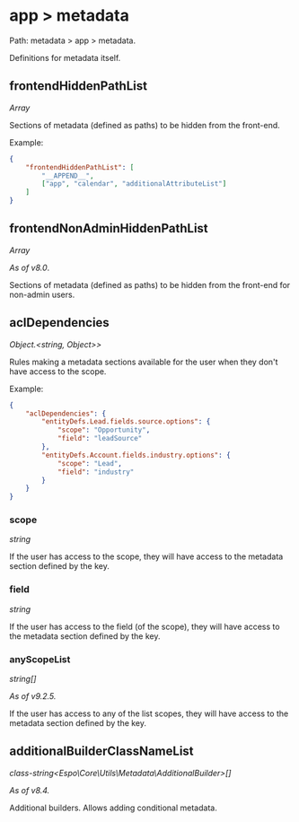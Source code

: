 # app > metadata

Path: metadata > app > metadata.

Definitions for metadata itself.

## frontendHiddenPathList

*Array*

Sections of metadata (defined as paths) to be hidden from the front-end.

Example:

```json
{
    "frontendHiddenPathList": [
        "__APPEND__",
        ["app", "calendar", "additionalAttributeList"]
    ]
}
```

## frontendNonAdminHiddenPathList

*Array*

*As of v8.0*.

Sections of metadata (defined as paths) to be hidden from the front-end for non-admin users.

## aclDependencies

*Object.<string, Object\>\>*

Rules making a metadata sections available for the user when they don't have access to the scope.

Example:

```json
{
    "aclDependencies": {
        "entityDefs.Lead.fields.source.options": {
            "scope": "Opportunity",
            "field": "leadSource"
        },
        "entityDefs.Account.fields.industry.options": {
            "scope": "Lead",
            "field": "industry"
        }
    }
}
```

### scope

*string*

If the user has access to the scope, they will have access to the metadata section defined by the key.

### field

*string*

If the user has access to the field (of the scope), they will have access to the metadata section defined by the key.

### anyScopeList

*string[]*

*As of v9.2.5.*

If the user has access to any of the list scopes, they will have access to the metadata section defined by the key. 

## additionalBuilderClassNameList

*class-string<Espo\Core\Utils\Metadata\AdditionalBuilder\>[]*

*As of v8.4.*

Additional builders. Allows adding conditional metadata.
